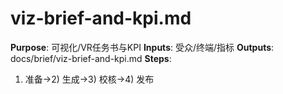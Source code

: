 # viz-brief-and-kpi.md

**Purpose**: 可视化/VR任务书与KPI
**Inputs**: 受众/终端/指标
**Outputs**: docs/brief/viz-brief-and-kpi.md
**Steps**:

1. 准备→2) 生成→3) 校核→4) 发布
